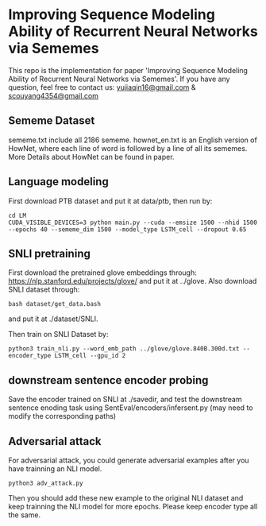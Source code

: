 # Improving Sequence Modeling Ability of Recurrent Neural Networks via Sememes
This repo is the implementation for paper 'Improving Sequence Modeling Ability of Recurrent Neural Networks via Sememes'. If you have any question, feel free to contact us: yujiaqin16@gmail.com & scouyang4354@gmail.com

## Sememe Dataset
sememe.txt include all 2186 sememe. hownet_en.txt is an English version of HowNet, where each line of word is followed by a line of all its sememes. More Details about HowNet can be found in paper.

## Language modeling
First download PTB dataset and put it at data/ptb, then run by:

```
cd LM
CUDA_VISIBLE_DEVICES=3 python main.py --cuda --emsize 1500 --nhid 1500  --epochs 40 --sememe_dim 1500 --model_type LSTM_cell --dropout 0.65
```

## SNLI pretraining

First download the pretrained glove embeddings through: https://nlp.stanford.edu/projects/glove/ and put it at ../glove.
Also download SNLI dataset through:
```
bash dataset/get_data.bash
```
and put it at ./dataset/SNLI.

Then train on SNLI Dataset by:

```
python3 train_nli.py --word_emb_path ../glove/glove.840B.300d.txt --encoder_type LSTM_cell --gpu_id 2
```

## downstream sentence encoder probing

Save the encoder trained on SNLI at ./savedir, and test the downstream sentence enoding task using SentEval/encoders/infersent.py (may need to modify the corresponding paths)

## Adversarial attack

For adversarial attack, you could generate adversarial examples after you have trainning an NLI model.

```
python3 adv_attack.py
```
Then you should add these new example to the original NLI dataset and keep trainning the NLI model for more epochs. Please keep encoder type all the same.

